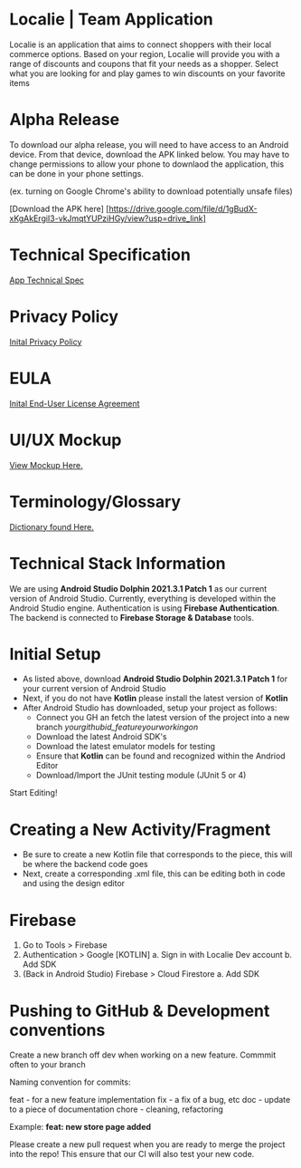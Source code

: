 # Localie | Team Application 
Localie is an application that aims to connect shoppers with their local commerce options. Based on your region, Localie will provide you with a range of discounts and coupons that fit your needs as a shopper. Select what you are looking for and play games to win discounts on your favorite items

# Alpha Release
To download our alpha release, you will need to have access to an Android device. From that device, download the APK linked below. You may have to change permissions to allow your phone to downlaod the application, this can be done in your phone settings. 

(ex. turning on Google Chrome's ability to download potentially unsafe files)

[Download the APK here] [https://drive.google.com/file/d/1gBudX-xKgAkErgiI3-vkJmqtYUPziHGy/view?usp=drive_link]

# Technical Specification 
[App Technical Spec](https://docs.google.com/document/d/1NQJ_FT_1IZIlWWGe11Z9q_DDrA0ii_uCx5Fr1JNzLvA/edit?usp=sharing)

# Privacy Policy
[Inital Privacy Policy](https://docs.google.com/document/d/1QnmdhN79MzMTooC7hz4Dg3rbggzjaxnuzkdj2PgYMCA/edit?usp=sharing)

# EULA
[Inital End-User License Agreement](https://docs.google.com/document/d/1YzSeXEX_arKdgbGTRrWEan1WaNOGWndFMhiZbJNCZFM/edit?usp=sharing)

# UI/UX Mockup
[View Mockup Here.](https://www.figma.com/file/suvWwJGoBq4LxGrb9PxR8r/Localie?node-id=49%3A25445&t=RcqjHY04ynlo9ArP-1)

# Terminology/Glossary
[Dictionary found Here.](https://docs.google.com/document/d/1ViC7Sn1hPlN60eaz4q7Q2I_9FgK2SnmOBJN0kJ2fIY8/edit?usp=sharing)

# Technical Stack Information 
We are using **Android Studio Dolphin 2021.3.1 Patch 1** as our current version of Android Studio. Currently, everything is developed within the Android Studio engine. Authentication is using **Firebase Authentication**. The backend is connected to **Firebase Storage & Database** tools. 

# Initial Setup
  
- As listed above, download **Android Studio Dolphin 2021.3.1 Patch 1** for your current version of Android Studio
- Next, if you do not have **Kotlin** please install the latest version of **Kotlin**
- After Android Studio has downloaded, setup your project as follows:
  - Connect you GH an fetch the latest version of the project into a new branch *yourgithubid_featureyourworkingon*
  - Download the latest Android SDK's 
  - Download the latest emulator models for testing 
  - Ensure that **Kotlin** can be found and recognized within the Andriod Editor
  - Download/Import the JUnit testing module (JUnit 5 or 4)

Start Editing!

# Creating a New Activity/Fragment

- Be sure to create a new Kotlin file that corresponds to the piece, this will be where the backend code goes
- Next, create a corresponding .xml file, this can be editing both in code and using the design editor

# Firebase

1. Go to Tools > Firebase 
2. Authentication > Google [KOTLIN]
  a. Sign in with Localie Dev account
  b. Add SDK
3. (Back in Android Studio) Firebase > Cloud Firestore
  a. Add SDK

# Pushing to GitHub & Development conventions

Create a new branch off dev when working on a new feature. Commmit often to your branch

Naming convention for commits:

feat - for a new feature implementation
fix - a fix of a bug, etc
doc - update to a piece of documentation 
chore - cleaning, refactoring

Example: **feat: new store page added**

Please create a new pull request when you are ready to merge the project into the repo! This ensure that our CI will also test your new code.
